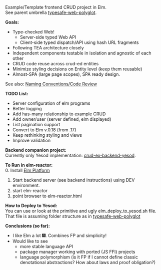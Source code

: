 Example/Template frontend CRUD project in Elm.  
See parent umbrella [typesafe-web-polyglot](https://github.com/rpeszek/typesafe-web-polyglot.git).

__Goals:__
* Type-checked Web!
   * Server-side typed Web API
   * Client-side typed dispatch/API using hash URL fragments
* Following TEA architecture closely
* Independent components testable in isolation and agnostic of each other 
* CRUD code reuse across crud-ed entities
* Minimize styling decisions on Entity level (keep them reusable)
* Almost-SPA (large page scopes), SPA ready design.

See also: [Naming Conventions/Code Review](README_CODE_REVIEW.md)

__TODO List:__  
* Server configuration of elm programs
* Better logging
* Add has-many relationship to example CRUD
* Add owner/user (server defined, elm displayed)
* List pagination support
* Convert to Elm v.0.18 (from .17)
* Keep rethinking styling and views
* Improve validation

__Backend companion project:__  
Currently only Yesod implementation: [crud-ex-backend-yesod](https://github.com/rpeszek/crud-ex-backend-yesod.git).

__To Run in elm-reactor:__  
0. Install [Elm Platform](http://elm-lang.org/)  
1. Start backend server (see backend instructions) using DEV environment.
2. start elm-reactor
3. point browser to elm-reactor.html 

__How to Deploy to Yesod:__  
You can use or look at the primitive and ugly elm_deploy_to_yesod.sh file.
That file is assuming folder structure as in [typesafe-web-polyglot](https://github.com/rpeszek/typesafe-web-polyglot.git) 

__Conclusions (so far):__

* I like Elm a lot :fireworks:. Combines FP and simplicity!
* Would like to see 
   * more stable language API
   * package manager working with ported (JS FFI) projects
   * language polymorphism (is it FP if I cannot define classic denotational abstractions? How about laws and proof obligation?) 
